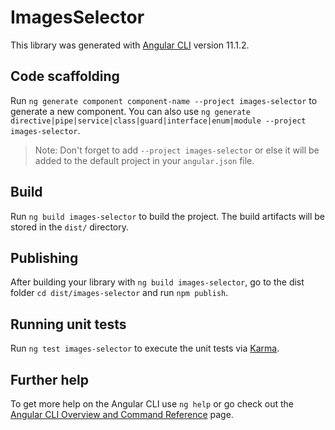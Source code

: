 # ImagesSelector

This library was generated with [Angular CLI](https://github.com/angular/angular-cli) version 11.1.2.

## Code scaffolding

Run `ng generate component component-name --project images-selector` to generate a new component. You can also use `ng generate directive|pipe|service|class|guard|interface|enum|module --project images-selector`.

> Note: Don't forget to add `--project images-selector` or else it will be added to the default project in your `angular.json` file.

## Build

Run `ng build images-selector` to build the project. The build artifacts will be stored in the `dist/` directory.

## Publishing

After building your library with `ng build images-selector`, go to the dist folder `cd dist/images-selector` and run `npm publish`.

## Running unit tests

Run `ng test images-selector` to execute the unit tests via [Karma](https://karma-runner.github.io).

## Further help

To get more help on the Angular CLI use `ng help` or go check out the [Angular CLI Overview and Command Reference](https://angular.io/cli) page.
